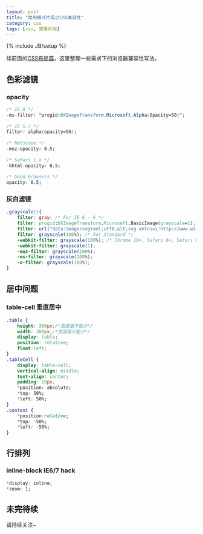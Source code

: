 ```yaml
---
layout: post
title: "常用模式片段之CSS兼容性"
category: css
tags: [css, 常用片段]
---
```

{% include JB/setup %}

续前面的[CSS布局篇](/blog/2016/08/13/code-patterns-of-css-layout)，这里整理一些需求下的浏览器兼容性写法。

<!-- break -->

色彩滤镜
--------

### opacity

```css
/* IE 8 */
-ms-filter: "progid:DXImageTransform.Microsoft.Alpha(Opacity=50)";
	
/* IE 5-7 */
filter: alpha(opacity=50);
	
/* Netscape */
-moz-opacity: 0.5;
	
/* Safari 1.x */
-khtml-opacity: 0.5;
	
/* Good browsers */
opacity: 0.5;
```

### 灰白滤镜

```css
.grayscale(){
    filter: gray; /* For IE 6 - 9 */
    filter: progid:DXImageTransform.Microsoft.BasicImage(grayscale=1); 
    filter: url("data:image/svg+xml;utf8,&lt;svg xmlns=\'http://www.w3.org/2000/svg\'&gt;&lt;filter id=\'grayscale\'&gt;&lt;feColorMatrix type=\'matrix\' values=\'0.3333 0.3333 0.3333 0 0 0.3333 0.3333 0.3333 0 0 0.3333 0.3333 0.3333 0 0 0 0 0 1 0\'/&gt;&lt;/filter&gt;&lt;/svg&gt;#grayscale"); /* Firefox 10+, Firefox on Android */
    filter: grayscale(100%); /* For Standard */
    -webkit-filter: grayscale(100%); /* Chrome 19+, Safari 6+, Safari 6+ iOS */
    -webkit-filter: grayscale(1);
    -moz-filter: grayscale(100%);
    -ms-filter: grayscale(100%);
    -o-filter: grayscale(100%);
}
```


居中问题
--------

### table-cell 垂直居中

```css
.table {
    height: 300px;/*高度值不能少*/
    width: 300px;/*宽度值不能少*/
    display: table;
    position: relative;
    float:left;
}
.tableCell {
    display: table-cell;
    vertical-align: middle;
    text-align: center;         
    padding: 10px;
    *position: absolute;
    *top: 50%;
    *left: 50%;
}
.content {
    *position:relative;
    *top: -50%;
    *left: -50%;
}
```


行排列
------

### inline-block IE6/7 hack

```css
*display: inline;
*zoom: 1;
```


未完待续
--------
请持续关注~

